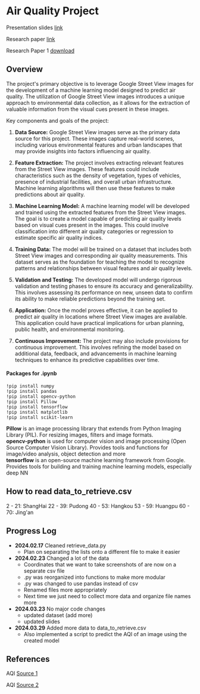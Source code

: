 # Air Quality Project
Presentation slides [link](https://docs.google.com/presentation/d/19RpWq895F8RyHNnj4OD2jnv7RgrTMTukpzq1j-64tR8/edit?usp=sharing)

Research paper [link](https://docs.google.com/document/d/1zJ5VKFvjn8Zas2l3dZkscJnHlurqETFyhemlzf49Sf0/edit?usp=sharing)

Research Paper 1 [download](/Documents/Mingyuan%20(Alex)%20Liu%20-%20Research%20Paper%201.pdf)
## Overview
The project's primary objective is to leverage Google Street View images for the development of a machine learning model designed to predict air quality. The utilization of Google Street View images introduces a unique approach to environmental data collection, as it allows for the extraction of valuable information from the visual cues present in these images. 

Key components and goals of the project:

1. **Data Source:** Google Street View images serve as the primary data source for this project. These images capture real-world scenes, including various environmental features and urban landscapes that may provide insights into factors influencing air quality.

2. **Feature Extraction:** The project involves extracting relevant features from the Street View images. These features could include characteristics such as the density of vegetation, types of vehicles, presence of industrial facilities, and overall urban infrastructure. Machine learning algorithms will then use these features to make predictions about air quality.

3. **Machine Learning Model:** A machine learning model will be developed and trained using the extracted features from the Street View images. The goal is to create a model capable of predicting air quality levels based on visual cues present in the images. This could involve classification into different air quality categories or regression to estimate specific air quality indices.

4. **Training Data:** The model will be trained on a dataset that includes both Street View images and corresponding air quality measurements. This dataset serves as the foundation for teaching the model to recognize patterns and relationships between visual features and air quality levels.

5. **Validation and Testing:** The developed model will undergo rigorous validation and testing phases to ensure its accuracy and generalizability. This involves assessing its performance on new, unseen data to confirm its ability to make reliable predictions beyond the training set.

6. **Application:** Once the model proves effective, it can be applied to predict air quality in locations where Street View images are available. This application could have practical implications for urban planning, public health, and environmental monitoring.

7. **Continuous Improvement:** The project may also include provisions for continuous improvement. This involves refining the model based on additional data, feedback, and advancements in machine learning techniques to enhance its predictive capabilities over time.

#### Packages for .ipynb
```
!pip install numpy
!pip install pandas
!pip install opencv-python
!pip install Pillow 
!pip install tensorflow
!pip install matplotlib
!pip install scikit-learn
```
**Pillow** is an image processing library that extends from Python Imaging Library (PIL). For resizing images, filters and image formats.<br>
**opencv-python** is used for computer vision and image processing (Open Source Computer Vision Library). Provides tools and functions for image/video analysis, object detection and more<br>
**tensorflow** is an open-source machine learning framework from Google. Provides tools for building and training machine learning models, especially deep NN

## How to read data_to_retrieve.csv
2 - 21: ShangHai
22 - 39: Pudong
40 - 53: Hangkou
53 - 59: Huangpu
60 - 70: Jing'an

## Progress Log
- **2024.02.17** Cleaned retrieve_data.py
    - Plan on separating the lists onto a different file to make it easier
- **2024.02.23** Changed a lot of the data
    - Coordinates that we want to take screenshots of are now on a separate csv file
    - .py was reorganized into functions to make more modular
    - .py was changed to use pandas instead of csv
    - Renamed files more appropriately
    - Next time we just need to collect more data and organize file names more
- **2024.03.23** No major code changes
    - updated dataset (add more)
    - updated slides
- **2024.03.29** Added more data to data_to_retrieve.csv
    - Also implemented a script to predict the AQI of an image using the created model
## References
AQI [Source 1](https://sthj.sh.gov.cn/kqzlssfb/index.html)

AQI [Source 2](https://www.qweather.com//air/hongkou-101021600.html)
